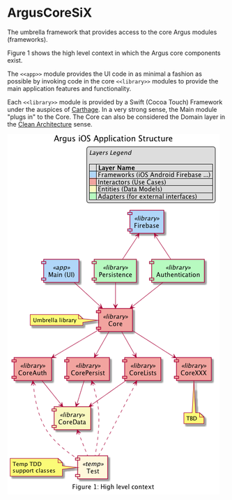 # ArgusCoreSiX
The umbrella framework that provides access to the core Argus modules (frameworks).

Figure 1 shows the high level context in which the Argus core components exist.

The `<<app>>` module provides the UI code in as minimal a fashion as possible by invoking code in the core `<<library>>` modules to provide the main application features and functionality.

Each `<<library>>` module is provided by a Swift (Cocoa Touch) Framework under the auspices of [Carthage](https://github.com/Carthage/Carthage#carthage--). In a very strong sense, the Main module "plugs in" to the Core. The Core can also be considered the Domain layer in the [Clean Architecture](https://8thlight.com/blog/uncle-bob/2012/08/13/the-clean-architecture.html) sense.

![Argus Core Structure](context.png)
